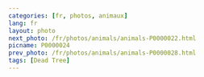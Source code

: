 ```yaml
---
categories: [fr, photos, animaux]
lang: fr
layout: photo
next_photo: /fr/photos/animals/animals-P0000022.html
picname: P0000024
prev_photo: /fr/photos/animals/animals-P0000028.html
tags: [Dead Tree]
---
```

